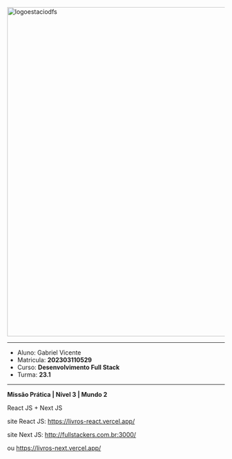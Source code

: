 <img width="762" alt="logoestaciodfs" src="https://user-images.githubusercontent.com/104142117/204535322-571ae0a5-b475-4441-83b2-06ba02d9930d.png">

---

- Aluno: Gabriel Vicente
- Matricula: **202303110529**
- Curso: **Desenvolvimento Full Stack**
- Turma: **23.1**

---

**Missão Prática | Nível 3 | Mundo 2**

React JS + Next JS

site React JS: https://livros-react.vercel.app/

site Next JS: http://fullstackers.com.br:3000/

ou https://livros-next.vercel.app/
